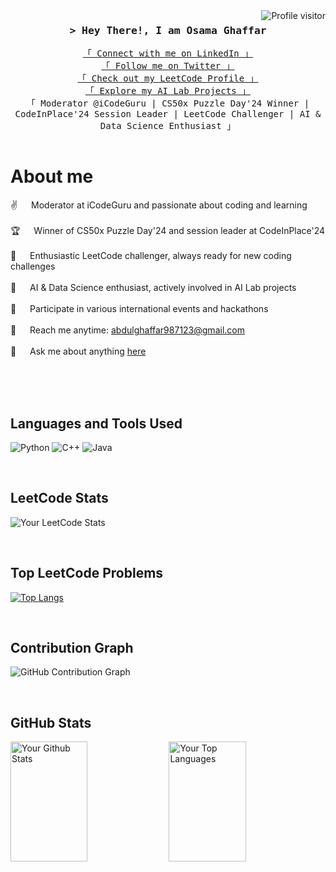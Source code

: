 <a href="https://komarev.com/ghpvc/?username=OSAMAGHAFFARTKOJL">
  <img align="right" src="https://komarev.com/ghpvc/?username=OSAMAGHAFFARTKOJL&label=Visitors&color=0e75b6&style=flat" alt="Profile visitor" />
</a>

<!-- Introduction -->
<h3 align="center">
  <samp>&gt; Hey There!, I am
    <b><a>Osama Ghaffar</a></b>
  </samp>
</h3>

<p align="center"> 
  <samp>
    <a href="https://www.linkedin.com/in/osama-ghaffar/">「 Connect with me on LinkedIn 」</a>
    <br>
    <a href="https://twitter.com/osamaghaffar3136">「 Follow me on Twitter 」</a>
    <br>
    <a href="https://leetcode.com/u/Osama_Ghaffar/">「 Check out my LeetCode Profile 」</a>
    <br>
    <a href="https://lablab.ai/u/@Inferno_Flarefgs0">「 Explore my AI Lab Projects 」</a>
    <br>
    「 Moderator @iCodeGuru | CS50x Puzzle Day'24 Winner | CodeInPlace'24 Session Leader | LeetCode Challenger | AI & Data Science Enthusiast 」
    <br>
    <br>
  </samp>
</p>

<!-- About Section -->
 # About me
 
<p>

  
 ✌️ &emsp; Moderator at iCodeGuru and passionate about coding and learning<br/><br/>
 🏆 &emsp; Winner of CS50x Puzzle Day'24 and session leader at CodeInPlace'24<br/><br/>
 🧩 &emsp; Enthusiastic LeetCode challenger, always ready for new coding challenges<br/><br/>
 🤖 &emsp; AI & Data Science enthusiast, actively involved in AI Lab projects<br/><br/>
 🚀 &emsp; Participate in various international events and hackathons<br/><br/>
 📧 &emsp; Reach me anytime: abdulghaffar987123@gmail.com<br/><br/>
 💬 &emsp; Ask me about anything [here](https://github.com/OSAMAGHAFFARTKOJL/LeetCodeSolutions/issues)
</p>

<br/>
<br/>
<br/>

## Languages and Tools Used

![Python](https://img.shields.io/badge/Python-3776AB?style=for-the-badge&labelColor=black&logo=python&logoColor=3776AB)
![C++](https://img.shields.io/badge/C++-00599C?style=for-the-badge&labelColor=black&logo=c%2B%2B&logoColor=00599C)
![Java](https://img.shields.io/badge/Java-007396?style=for-the-badge&labelColor=black&logo=java&logoColor=007396)

<br/>

## LeetCode Stats

![Your LeetCode Stats](https://leetcode-stats-six.vercel.app/api?username=Osama_Ghaffar&theme=dark)

<br/>

## Top LeetCode Problems

[![Top Langs](https://github-readme-stats.vercel.app/api/top-langs/?username=OSAMAGHAFFARTKOJL&layout=compact&theme=dark)](https://github.com/OSAMAGHAFFARTKOJL)

<br/>

## Contribution Graph

![GitHub Contribution Graph](https://activity-graph.herokuapp.com/graph?username=OSAMAGHAFFARTKOJL&bg_color=0D1117&color=5BCDEC&line=5BCDEC&point=FFFFFF&area=true&hide_border=true)

<br/>

## GitHub Stats

<a href="https://github.com/OSAMAGHAFFARTKOJL"><img alt="Your Github Stats" src="https://denvercoder1-github-readme-stats.vercel.app/api?username=OSAMAGHAFFARTKOJL&show_icons=true&count_private=true&theme=dark&border_color=5BCDEC&bg_color=0D1117&title_color=5BCDEC&icon_color=5BCDEC" height="192px" width="49.5%"/></a>
<a href="https://github.com/OSAMAGHAFFARTKOJL"><img alt="Your Top Languages" src="https://denvercoder1-github-readme-stats.vercel.app/api/top-langs/?username=OSAMAGHAFFARTKOJL&langs_count=8&layout=compact&theme=dark&border_color=5BCDEC&bg_color=0D1117&title_color=5BCDEC&icon_color=5BCDEC" height="192px" width="49.5%"/></a>
</p>
